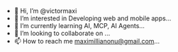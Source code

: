 - 👋 Hi, I’m @victormaxi
- 👀 I’m interested in Developing web and mobile apps...
- 🌱 I’m currently learning AI, MCP, AI Agents...
- 💞️ I’m looking to collaborate on ...
- 📫 How to reach me maximillianonu@gmail.com...

<!---
victormaxi/victormaxi is a ✨ special ✨ repository because its `README.md` (this file) appears on your GitHub profile.
You can click the Preview link to take a look at your changes.
--->
